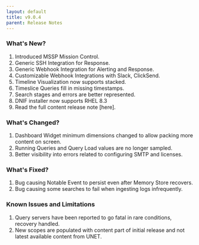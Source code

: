 ```yaml
---
layout: default
title: v9.0.4
parent: Release Notes
---
```


### What's New?
1. Introduced MSSP Mission Control.
2. Generic SSH Integration for Response.
3. Generic Webhook Integration for Alerting and Response.
4. Customizable Webhook Integrations with Slack, ClickSend.
5. Timeline Visualization now supports stacked.
6. Timeslice Queries fill in missing timestamps.
7. Search stages and errors are better represented.
8. DNIF installer now supports RHEL 8.3
9. Read the full content release note [here].

### What's Changed?
1. Dashboard Widget minimum dimensions changed to allow packing more content on screen.
2. Running Queries and Query Load values are no longer sampled.
3. Better visibility into errors related to configuring SMTP and licenses.

### What's Fixed?
1. Bug causing Notable Event to persist even after Memory Store recovers.
2. Bug causing some searches to fail when ingesting logs infrequently.

### Known Issues and Limitations
1. Query servers have been reported to go fatal in rare conditions, recovery handled.
2. New scopes are populated with content part of initial release and not latest available content from UNET.
